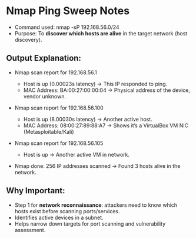 # Nmap Ping Sweep Notes
- Command used: nmap -sP 192.168.56.0/24
- Purpose: To **discover which hosts are alive** in the target network (host discovery).

## Output Explanation:
- Nmap scan report for 192.168.56.1
  - Host is up (0.00023s latency) → This IP responded to ping.
  - MAC Address: BA:00:27:00:00:04 → Physical address of the device, vendor unknown.
- Nmap scan report for 192.168.56.100
  - Host is up (8.00030s latency) → Another active host.
  - MAC Address: 08:00:27:89:88:A7 → Shows it’s a VirtualBox VM NIC (Metasploitable/Kali)
- Nmap scan report for 192.168.56.105
  - Host is up → Another active VM in network.

- Nmap done: 256 IP addresses scanned → Found 3 hosts alive in the network.

## Why Important:
- Step 1 for **network reconnaissance**: attackers need to know which hosts exist before scanning ports/services.
- Identifies active devices in a subnet.
- Helps narrow down targets for port scanning and vulnerability assessment.
